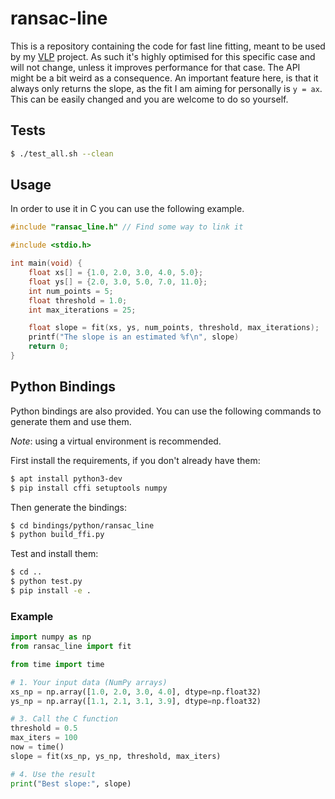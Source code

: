 # ransac-line

This is a repository containing the code for fast line fitting, meant to be used by my [VLP](https://github.com/einstein8612/VLP) project. As such it's highly optimised for this specific case and will not change, unless it improves performance for that case. The API might be a bit weird as a consequence. An important feature here, is that it always only returns the slope, as the fit I am aiming for personally is `y = ax`. This can be easily changed and you are welcome to do so yourself.

## Tests
```bash
$ ./test_all.sh --clean
```

## Usage
In order to use it in C you can use the following example.

```c
#include "ransac_line.h" // Find some way to link it

#include <stdio.h>

int main(void) {
    float xs[] = {1.0, 2.0, 3.0, 4.0, 5.0};
    float ys[] = {2.0, 3.0, 5.0, 7.0, 11.0};
    int num_points = 5;
    float threshold = 1.0;
    int max_iterations = 25;

    float slope = fit(xs, ys, num_points, threshold, max_iterations);
    printf("The slope is an estimated %f\n", slope)
    return 0;
}
```

## Python Bindings

Python bindings are also provided. You can use the following commands to generate them and use them.

*Note*: using a virtual environment is recommended.

First install the requirements, if you don't already have them:
```bash
$ apt install python3-dev
$ pip install cffi setuptools numpy
```

Then generate the bindings:
```bash
$ cd bindings/python/ransac_line
$ python build_ffi.py
```

Test and install them:
```bash
$ cd ..
$ python test.py
$ pip install -e .
```

### Example

```py
import numpy as np
from ransac_line import fit

from time import time

# 1. Your input data (NumPy arrays)
xs_np = np.array([1.0, 2.0, 3.0, 4.0], dtype=np.float32)
ys_np = np.array([1.1, 2.1, 3.1, 3.9], dtype=np.float32)

# 3. Call the C function
threshold = 0.5
max_iters = 100
now = time()
slope = fit(xs_np, ys_np, threshold, max_iters)

# 4. Use the result
print("Best slope:", slope)
```